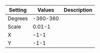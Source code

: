 |Setting|Values|Description|
|-------|------|-----------|
|Degrees|-360-360||
|Scale|0.01-1||
|X|-1-1||
|Y|-1-1||
